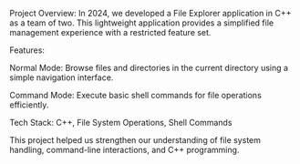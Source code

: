 Project Overview:
In 2024, we developed a File Explorer application in C++ as a team of two. This lightweight application provides a simplified file management experience with a restricted feature set.

Features:

Normal Mode: Browse files and directories in the current directory using a simple navigation interface.

Command Mode: Execute basic shell commands for file operations efficiently.

Tech Stack: C++, File System Operations, Shell Commands

This project helped us strengthen our understanding of file system handling, command-line interactions, and C++ programming.
